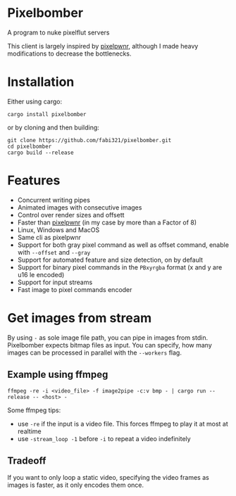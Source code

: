 # Pixelbomber
A program to nuke pixelflut servers

This client is largely inspired by [pixelpwnr](https://github.com/timvisee/pixelpwnr), although I made heavy modifications to decrease the bottlenecks.

# Installation

Either using cargo:

```commandline
cargo install pixelbomber
```

or by cloning and then building:

```commandline
git clone https://github.com/fabi321/pixelbomber.git
cd pixelbomber
cargo build --release
```

# Features
- Concurrent writing pipes
- Animated images with consecutive images
- Control over render sizes and offsett
- Faster than [pixelpwnr](https://github.com/timvisee/pixelpwnr) (in my case by more than a Factor of 8)
- Linux, Windows and MacOS
- Same cli as pixelpwnr
- Support for both gray pixel command as well as offset command, enable with `--offset` and `--gray`
- Support for automated feature and size detection, on by default
- Support for binary pixel commands in the `PBxyrgba` format (x and y are u16 le encoded)
- Support for input streams
- Fast image to pixel commands encoder

# Get images from stream

By using `-` as sole image file path, you can pipe in images from stdin. Pixelbomber expects bitmap files as input.
You can specify, how many images can be processed in parallel with the `--workers` flag.

## Example using ffmpeg
```commandline
ffmpeg -re -i <video_file> -f image2pipe -c:v bmp - | cargo run --release -- <host> -
```

Some ffmpeg tips:
- use `-re` if the input is a video file. This forces ffmpeg to play it at most at realtime
- use `-stream_loop -1` before `-i` to repeat a video indefinitely

## Tradeoff
If you want to only loop a static video, specifying the video frames as images is faster, as it only encodes them once.
